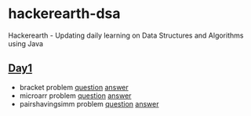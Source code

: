 # hackerearth-dsa
 Hackerearth - Updating daily learning on Data Structures and Algorithms using Java 

## [Day1]()

- bracket problem
  [question](https://www.hackerearth.com/practice/data-structures/arrays/1-d/practice-problems/algorithm/bracket-sequence-1-40eab940/)
  [answer]()
- microarr problem
  [question](https://www.hackerearth.com/practice/data-structures/arrays/1-d/practice-problems/algorithm/micro-and-array-update/)
  [answer]()
- pairshavingsimm problem
  [question](https://www.hackerearth.com/practice/data-structures/arrays/1-d/practice-problems/algorithm/pairs-having-similar-element-eed098aa/)
  [answer]()